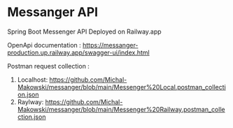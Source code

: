 # Messanger API
Spring Boot Messenger API
Deployed on Railway.app

OpenApi documentation : https://messanger-production.up.railway.app/swagger-ui/index.html

Postman request collection :
1. Localhost: https://github.com/Michal-Makowski/messanger/blob/main/Messenger%20Local.postman_collection.json
2. Raylway: https://github.com/Michal-Makowski/messanger/blob/main/Messenger%20Railway.postman_collection.json
